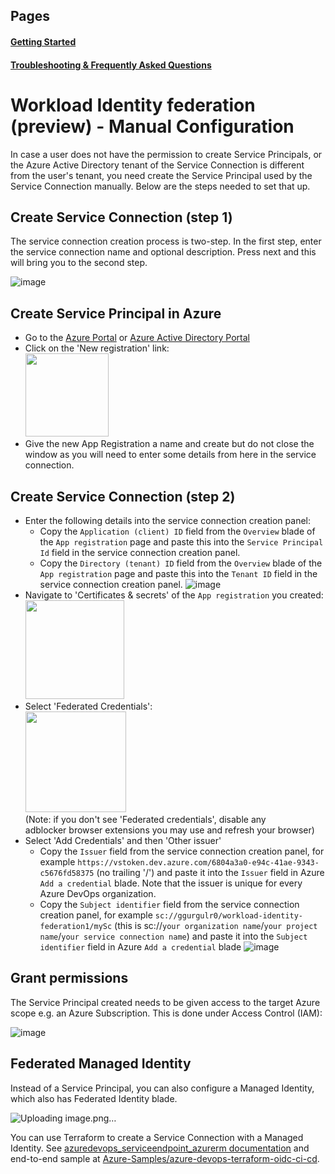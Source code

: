 ## Pages

#### [Getting Started](README.md)
#### [Troubleshooting & Frequently Asked Questions](troubleshooting.md)

# Workload Identity federation (preview) - Manual Configuration

In case a user does not have the permission to create Service Principals, or the Azure Active Directory tenant of the Service Connection is different from the user's tenant, you need create the Service Principal used by the Service Connection manually. Below are the steps needed to set that up.

## Create Service Connection (step 1)

The service connection creation process is two-step.
In the first step, enter the service connection name and optional description.
Press next and this will bring you to the second step.

![image](https://github.com/microsoft/azure-pipelines-tasks/assets/3975111/04ded151-b739-433a-8f7d-773485fb4c26)


## Create Service Principal in Azure

-   Go to the [Azure Portal](https://portal.azure.com/#view/Microsoft_AAD_IAM/ActiveDirectoryMenuBlade/~/RegisteredApps) or [Azure Active Directory Portal](https://aad.portal.azure.com/#view/Microsoft_AAD_IAM/ActiveDirectoryMenuBlade/~/RegisteredApps)
-   Click on the 'New registration' link:
    </br><img src="new-app-reg.png" width="133"/>
-   Give the new App Registration a name and create but do not close the window as you will need to enter some details from here in the service connection.

## Create Service Connection (step 2)
-   Enter the following details into the service connection creation panel:
    - Copy the `Application (client) ID` field from the `Overview` blade of the `App registration` page and paste this into the `Service Principal Id` field in the service connection creation panel.
    - Copy the `Directory (tenant) ID` field from the `Overview` blade of the `App registration` page and paste this into the `Tenant ID` field in the service connection creation panel.
      ![image](https://github.com/microsoft/azure-pipelines-tasks/assets/3975111/d7e97952-8683-4ee7-894d-73caee0b9f78)
-   Navigate to 'Certificates & secrets' of the `App registration` you created:
    </br><img src="certificates-and-secrets.png" width="158"/>
-   Select 'Federated Credentials':
    </br><img src="federated-credentials.png" width="161"/></br>
    (Note: if you don't see 'Federated credentials', disable any adblocker browser extensions you may use and refresh your browser)
-   Select 'Add Credentials' and then 'Other issuer'
    - Copy the `Issuer` field from the service connection creation panel, for example `https://vstoken.dev.azure.com/6804a3a0-e94c-41ae-9343-c5676fd58375` (no trailing '/') and paste it into the `Issuer` field in Azure `Add a credential` blade. Note that the issuer is unique for every Azure DevOps organization.
    - Copy the `Subject identifier` field from the service connection creation panel, for example `sc://ggurgulr0/workload-identity-federation1/mySc`
    (this is sc://`your organization name`/`your project name`/`your service connection name`) and paste it into the `Subject identifier` field in Azure `Add a credential` blade
    ![image](https://github.com/microsoft/azure-pipelines-tasks/assets/3975111/5abd6fbe-7d48-4b38-9793-8158f9b6f77d)

## Grant permissions

The Service Principal created needs to be given access to the target Azure scope e.g. an Azure Subscription. This is done under Access Control (IAM):

![image](https://github.com/microsoft/azure-pipelines-tasks/assets/3975111/4456efbd-436e-426f-bf55-d93b405b88e3)


## Federated Managed Identity

Instead of a Service Principal, you can also configure a Managed Identity, which also has Federated Identity blade.

![Uploading image.png…]()


You can use Terraform to create a Service Connection with a Managed Identity. See [azuredevops_serviceendpoint_azurerm documentation](https://registry.terraform.io/providers/microsoft/azuredevops/latest/docs/resources/serviceendpoint_azurerm#workload-identity-federation-manual-azurerm-service-endpoint-subscription-scoped) and end-to-end sample at [Azure-Samples/azure-devops-terraform-oidc-ci-cd](https://github.com/Azure-Samples/azure-devops-terraform-oidc-ci-cd/tree/main).


